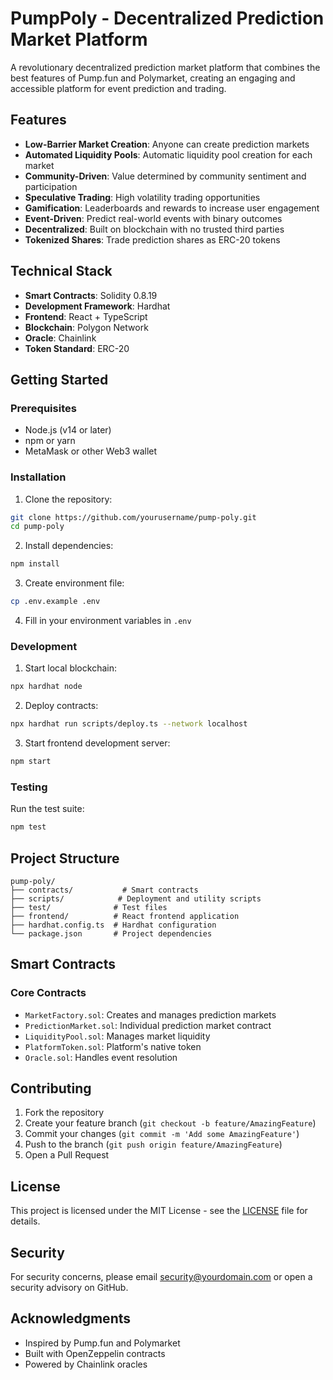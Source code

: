 # PumpPoly - Decentralized Prediction Market Platform

A revolutionary decentralized prediction market platform that combines the best features of Pump.fun and Polymarket, creating an engaging and accessible platform for event prediction and trading.

## Features

- **Low-Barrier Market Creation**: Anyone can create prediction markets
- **Automated Liquidity Pools**: Automatic liquidity pool creation for each market
- **Community-Driven**: Value determined by community sentiment and participation
- **Speculative Trading**: High volatility trading opportunities
- **Gamification**: Leaderboards and rewards to increase user engagement
- **Event-Driven**: Predict real-world events with binary outcomes
- **Decentralized**: Built on blockchain with no trusted third parties
- **Tokenized Shares**: Trade prediction shares as ERC-20 tokens

## Technical Stack

- **Smart Contracts**: Solidity 0.8.19
- **Development Framework**: Hardhat
- **Frontend**: React + TypeScript
- **Blockchain**: Polygon Network
- **Oracle**: Chainlink
- **Token Standard**: ERC-20

## Getting Started

### Prerequisites

- Node.js (v14 or later)
- npm or yarn
- MetaMask or other Web3 wallet

### Installation

1. Clone the repository:
```bash
git clone https://github.com/yourusername/pump-poly.git
cd pump-poly
```

2. Install dependencies:
```bash
npm install
```

3. Create environment file:
```bash
cp .env.example .env
```

4. Fill in your environment variables in `.env`

### Development

1. Start local blockchain:
```bash
npx hardhat node
```

2. Deploy contracts:
```bash
npx hardhat run scripts/deploy.ts --network localhost
```

3. Start frontend development server:
```bash
npm start
```

### Testing

Run the test suite:
```bash
npm test
```

## Project Structure

```
pump-poly/
├── contracts/           # Smart contracts
├── scripts/            # Deployment and utility scripts
├── test/              # Test files
├── frontend/          # React frontend application
├── hardhat.config.ts  # Hardhat configuration
└── package.json       # Project dependencies
```

## Smart Contracts

### Core Contracts

- `MarketFactory.sol`: Creates and manages prediction markets
- `PredictionMarket.sol`: Individual prediction market contract
- `LiquidityPool.sol`: Manages market liquidity
- `PlatformToken.sol`: Platform's native token
- `Oracle.sol`: Handles event resolution

## Contributing

1. Fork the repository
2. Create your feature branch (`git checkout -b feature/AmazingFeature`)
3. Commit your changes (`git commit -m 'Add some AmazingFeature'`)
4. Push to the branch (`git push origin feature/AmazingFeature`)
5. Open a Pull Request

## License

This project is licensed under the MIT License - see the [LICENSE](LICENSE) file for details.

## Security

For security concerns, please email security@yourdomain.com or open a security advisory on GitHub.

## Acknowledgments

- Inspired by Pump.fun and Polymarket
- Built with OpenZeppelin contracts
- Powered by Chainlink oracles 
